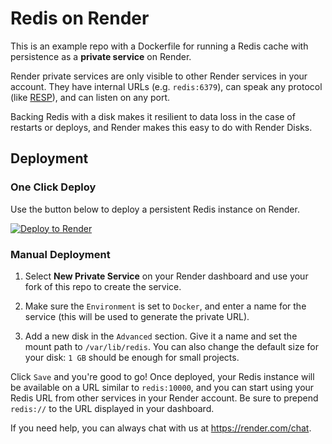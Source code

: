 # Redis on Render

This is an example repo with a Dockerfile for running a Redis cache with persistence as a **private service** on Render.

Render private services are only visible to other Render services in your account. They have internal URLs (e.g. `redis:6379`), can speak any protocol (like [RESP](https://redis.io/topics/protocol)), and can listen on any port.

Backing Redis with a disk makes it resilient to data loss in the case of restarts or deploys, and Render makes this easy to do with Render Disks.

## Deployment

### One Click Deploy

Use the button below to deploy a persistent Redis instance on Render.

[![Deploy to Render](http://render.com/images/deploy-to-render-button.svg)](https://render.com/deploy?repo=https://github.com/render-examples/redis)

### Manual Deployment

1. Select **New Private Service** on your Render dashboard and use your fork of this repo to create the service.

2. Make sure the `Environment` is set to `Docker`, and enter a name for the service (this will be used to generate the private URL). 

3. Add a new disk in the `Advanced` section. Give it a name and set the mount path to `/var/lib/redis`. You can also change the default size for your disk: `1 GB` should be enough for small projects.

Click `Save` and you're good to go! Once deployed, your Redis instance will be available on a URL similar to `redis:10000`, and you can start using your Redis URL from other services in your Render account. Be sure to prepend `redis://` to the URL displayed in your dashboard.

If you need help, you can always chat with us at https://render.com/chat.

